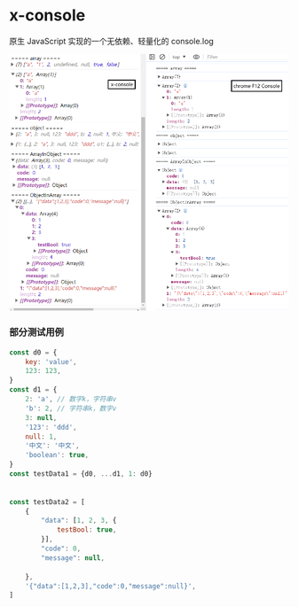 # x-console

原生 JavaScript 实现的一个无依赖、轻量化的 console.log

![示例图片](https://github.com/Imagine-ClaptonXu/x-console/raw/master/example.png)

### 部分测试用例
```javascript
const d0 = {
    key: 'value',
    123: 123,
}
const d1 = {
    2: 'a', // 数字k，字符串v
    'b': 2, // 字符串k，数字v
    3: null,
    '123': 'ddd',
    null: 1,
    '中文': '中文',
    'boolean': true,
}
const testData1 = {d0, ...d1, 1: d0}


const testData2 = [
    {
        "data": [1, 2, 3, {
            testBool: true,
        }],
        "code": 0,
        "message": null,

    },
    '{"data":[1,2,3],"code":0,"message":null}',
]
```
